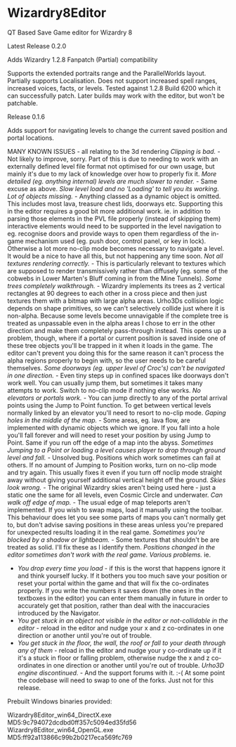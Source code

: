 # Wizardry8Editor
QT Based Save Game editor for Wizardry 8

Latest Release 0.2.0

Adds Wizardry 1.2.8 Fanpatch (Partial) compatibility

Supports the extended portraits range and the ParallelWorlds layout. Partially supports Localisation.
Does not support increased spell ranges, increased voices, facts, or levels.
Tested against 1.2.8 Build 6200 which it can successfully patch.
Later builds may work with the editor, but won't be patchable.

Release 0.1.6

Adds support for navigating levels to change the current saved position and portal locations.

MANY KNOWN ISSUES - all relating to the 3d rendering
*Clipping is bad.* - Not likely to improve, sorry. Part of this is due to needing to work with an externally defined level file format not optimised for our own usage, but mainly it's due to my lack of knowledge over how to properly fix it.
*More detailed (eg. anything internal) levels are much slower to render.* - Same excuse as above.
*Slow level load and no 'Loading' to tell you its working.*
*Lot of objects missing.* - Anything classed as a dynamic object is omitted. This includes most lava, treasure chest lids, doorways etc. Supporting this in the editor requires a good bit more additional work. ie. in addition to parsing those elements in the PVL file properly (instead of skipping them) interactive elements would need to be supported in the level navigation to eg. recognise doors and provide ways to open them regardless of the in-game mechanism used (eg. push door, control panel, or key in lock). Otherwise a lot more no-clip mode becomes necessary to navigate a level. It would be a nice to have all this, but not happening any time soon.
*Not all textures rendering correctly.* - This is particularly relevant to textures which are supposed to render transmissively rather than diffusely (eg. some of the cobwebs in Lower Marten's Bluff coming in from the Mine Tunnels).
*Some trees completely walkthrough.* - Wizardry implements its trees as 2 vertical rectangles at 90 degrees to each other in a cross piece and then just textures them with a bitmap with large alpha areas. Urho3Ds collision logic depends on shape primitives, so we can't selectively collide just where it is non-alpha. Because some levels become unnavigable if the complete tree is treated as unpassable even in the alpha areas I chose to err in the other direction and make them completely pass-through instead. This opens up a problem, though, where if a portal or current position is saved inside one of these tree objects you'll be trapped in it when it loads in the game. The editor can't prevent you doing this for the same reason it can't process the alpha regions properly to begin with, so the user needs to be careful themselves.
*Some doorways (eg. upper level of Croc's) can't be navigated in one direction.* - Even tiny steps up in confined spaces like doorways don't work well. You can usually jump them, but sometimes it takes many attempts to work. Switch to no-clip mode if nothing else works.
*No elevators or portals work.* - You can jump directly to any of the portal arrival points using the Jump to Point function. To get between vertical levels normally linked by an elevator you'll need to resort to no-clip mode.
*Gaping holes in the middle of the map.* - Some areas, eg. lava flow, are implemented with dynamic objects which we ignore. If you fall into a hole you'll fall forever and will need to reset your position by using Jump to Point. Same if you run off the edge of a map into the abyss.
*Sometimes Jumping to a Point or loading a level causes player to drop through ground level and fall.* - Unsolved bug. Positions which work sometimes can fail at others. If no amount of Jumping to Position works, turn on no-clip mode and try again. This usually fixes it even if you turn off noclip mode straight away without giving yourself additional vertical height off the ground.
*Skies look wrong.* - The original Wizardry skies aren't being used here - just a static one the same for all levels, even Cosmic Circle and underwater.
*Can walk off edge of map.* - The usual edge of map teleports aren't implemented. If you wish to swap maps, load it manually using the toolbar. This behaviour does let you see some parts of maps you can't normally get to, but don't advise saving positions in these areas unless you're prepared for unexpected results loading it in the real game.
*Sometimes you're blocked by a shadow or lightbeam.* - Some textures that shouldn't be are treated as solid. I'll fix these as I identify them.
*Positions changed in the editor sometimes don't work with the real game. Various problems.* ie.
   * *You drop every time you load* - if this is the worst that happens ignore it and think yourself lucky. If it bothers you too much save your position or reset your portal within the game and that will fix the co-ordinates properly. If you write the numbers it saves down (the ones in the textboxes in the editor) you can enter them manually in future in order to accurately get that position, rather than deal with the inaccuracies introduced by the Navigator.
   * *You get stuck in an object not visible in the editor or not-collidable in the editor* - reload in the editor and nudge your x and z co-ordinates in one direction or another until you're out of trouble.
   * *You get stuck in the floor, the wall, the roof or fall to your death through any of them* - reload in the editor and nudge your y co-ordinate up if it it's a stuck in floor or falling problem, otherwise nudge the x and z co-ordinates in one direction or another until you're out of trouble.
*Urho3D engine discontinued.* - And the support forums with it. :-( At some point the codebase will need to swap to one of the forks. Just not for this release.

Prebuilt Windows binaries provided:

Wizardry8Editor_win64_DirectX.exe    MD5:9c794072dcdbd0ff357c5094ed35fd56
Wizardry8Editor_win64_OpenGL.exe     MD5:ff92a113866c99b2b0217eca569fc769

